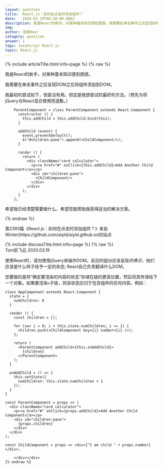 ```yaml
---
layout: question
title:  React.js：如何在点击时添加组件？
date:   2020-03-19T06:30:00.000Z
description: 我是React的新手，对某种基本知识感到困惑。我需要在单击事件之后呈现DOM之后将组件添加到DOM。我最初的尝试如下，但是没有用。但这是我想尝试的...
img: 
author: 泡芙Near
category: question
answer: 1
tags: JavaScript React.js
topic: React.js
---
```

<div class="article-root">
  <div class="article">
    {% include articleTitle.html info=page %}
    {% raw %}
    <div class="article-content"><p><font style="vertical-align: inherit;"><font style="vertical-align: inherit;">我是React的新手，对某种基本知识感到困惑。</font></font></p>

<p><font style="vertical-align: inherit;"><font style="vertical-align: inherit;">我需要在单击事件之后呈现DOM之后将组件添加到DOM。</font></font></p>

<p><font style="vertical-align: inherit;"><font style="vertical-align: inherit;">我最初的尝试如下，但是没有用。</font><font style="vertical-align: inherit;">但这是我想尝试的最好的方法。</font><font style="vertical-align: inherit;">（预先为将jQuery与React混合使用而道歉。）</font></font></p>

<pre><code>    ParentComponent = class ParentComponent extends React.Component {<font></font>
      constructor () {<font></font>
        this.addChild = this.addChild.bind(this);<font></font>
      }<font></font>
<font></font>
      addChild (event) {<font></font>
        event.preventDefault();<font></font>
        $("#children-pane").append(&lt;ChildComponent/&gt;);<font></font>
      }<font></font>
<font></font>
      render () {<font></font>
        return (<font></font>
          &lt;div className="card calculator"&gt;<font></font>
            &lt;p&gt;&lt;a href="#" onClick={this.addChild}&gt;Add Another Child Component&lt;/a&gt;&lt;/p&gt;<font></font>
            &lt;div id="children-pane"&gt;<font></font>
              &lt;ChildComponent/&gt;<font></font>
            &lt;/div&gt;<font></font>
          &lt;/div&gt;<font></font>
        );<font></font>
      }<font></font>
    };<font></font>
</code></pre>

<p><font style="vertical-align: inherit;"><font style="vertical-align: inherit;">希望我已经清楚需要做什么，希望您能帮助我获得适当的解决方案。</font></font></p></div>
    {% endraw %}
  </div>
  <p class="winter_mark">第2393篇《React.js：如何在点击时添加组件？》来自Winter(https://github.com/aiyld/aiyld.github.io)的站点</p>
  <div class="discuss-wrapper">
    {% include discussTitle.html info=page %}
    {% raw %}
    <div class="discuss-item">
        <div class="discuss-parent">
          <div class="discuss-meta">
            <span class="discuss-user">Tom凯飞云</span>
            <span class="discuss-time">2020.03.19</span>
          </div>
          <div class="discuss-comment"><p><font style="vertical-align: inherit;"><font style="vertical-align: inherit;">使用React时，请勿使用jQuery来操作DOM。</font><font style="vertical-align: inherit;">反应的组分应该呈现</font></font><em><font style="vertical-align: inherit;"><font style="vertical-align: inherit;">的表示</font></font></em><font style="vertical-align: inherit;"><font style="vertical-align: inherit;">，他们应该是什么样子给予一定的状态; </font><font style="vertical-align: inherit;">React自己负责翻译什么DOM。</font></font></p>

<p><font style="vertical-align: inherit;"><font style="vertical-align: inherit;">您要做的是将“确定要渲染的内容的状态”存储在链的更高位置，然后将其传递给下一个对象。</font><font style="vertical-align: inherit;">如果要渲染</font></font><code>n</code><font style="vertical-align: inherit;"><font style="vertical-align: inherit;">子级，则该状态应归于包含组件的任何内容。</font><font style="vertical-align: inherit;">例如：</font></font></p>

<pre><code>class AppComponent extends React.Component {<font></font>
  state = {<font></font>
    numChildren: 0<font></font>
  }<font></font>
<font></font>
  render () {<font></font>
    const children = [];<font></font>
<font></font>
    for (var i = 0; i &lt; this.state.numChildren; i += 1) {<font></font>
      children.push(&lt;ChildComponent key={i} number={i} /&gt;);<font></font>
    };<font></font>
<font></font>
    return (<font></font>
      &lt;ParentComponent addChild={this.onAddChild}&gt;<font></font>
        {children}<font></font>
      &lt;/ParentComponent&gt;<font></font>
    );<font></font>
  }<font></font>
<font></font>
  onAddChild = () =&gt; {<font></font>
    this.setState({<font></font>
      numChildren: this.state.numChildren + 1<font></font>
    });<font></font>
  }<font></font>
}<font></font>
<font></font>
const ParentComponent = props =&gt; (<font></font>
  &lt;div className="card calculator"&gt;<font></font>
    &lt;p&gt;&lt;a href="#" onClick={props.addChild}&gt;Add Another Child Component&lt;/a&gt;&lt;/p&gt;<font></font>
    &lt;div id="children-pane"&gt;<font></font>
      {props.children}<font></font>
    &lt;/div&gt;<font></font>
  &lt;/div&gt;<font></font>
);<font></font>
<font></font>
const ChildComponent = props =&gt; &lt;div&gt;{"I am child " + props.number}&lt;/div&gt;;<font></font>
</code></pre></div>
        </div></div>
    {% endraw %}
  </div>
<div>
